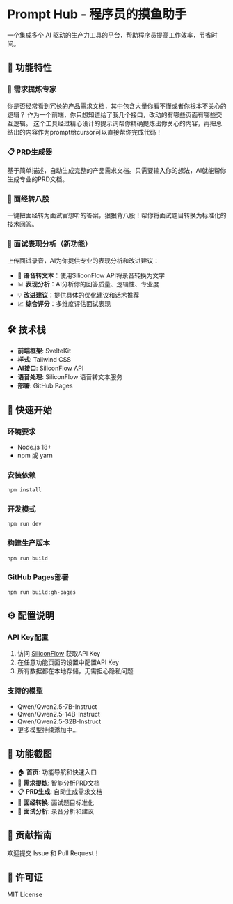# Prompt Hub - 程序员的摸鱼助手

一个集成多个 AI 驱动的生产力工具的平台，帮助程序员提高工作效率，节省时间。

## 🚀 功能特性

### 📝 需求提炼专家
你是否经常看到冗长的产品需求文档，其中包含大量你看不懂或者你根本不关心的逻辑？
作为一个前端，你只想知道给了我几个接口，改动的有哪些页面有哪些交互逻辑。
这个工具经过精心设计的提示词帮你精确提炼出你关心的内容，再把总结出的内容作为prompt给cursor可以直接帮你完成代码！

### 📋 PRD生成器
基于简单描述，自动生成完整的产品需求文档。只需要输入你的想法，AI就能帮你生成专业的PRD文档。

### 💼 面经转八股
一键把面经转为面试官想听的答案，狠狠背八股！帮你将面试题目转换为标准化的技术回答。

### 🎤 面试表现分析（新功能）
上传面试录音，AI为你提供专业的表现分析和改进建议：
- 🎯 **语音转文本**：使用SiliconFlow API将录音转换为文字
- 📊 **表现分析**：AI分析你的回答质量、逻辑性、专业度
- 💡 **改进建议**：提供具体的优化建议和话术推荐
- 📈 **综合评分**：多维度评估面试表现

## 🛠️ 技术栈

- **前端框架**: SvelteKit
- **样式**: Tailwind CSS
- **AI接口**: SiliconFlow API
- **语音处理**: SiliconFlow 语音转文本服务
- **部署**: GitHub Pages

## 🚀 快速开始

### 环境要求
- Node.js 18+
- npm 或 yarn

### 安装依赖
```bash
npm install
```

### 开发模式
```bash
npm run dev
```

### 构建生产版本
```bash
npm run build
```

### GitHub Pages部署
```bash
npm run build:gh-pages
```

## ⚙️ 配置说明

### API Key配置
1. 访问 [SiliconFlow](https://cloud.siliconflow.cn/me/account/ak) 获取API Key
2. 在任意功能页面的设置中配置API Key
3. 所有数据都在本地存储，无需担心隐私问题

### 支持的模型
- Qwen/Qwen2.5-7B-Instruct
- Qwen/Qwen2.5-14B-Instruct  
- Qwen/Qwen2.5-32B-Instruct
- 更多模型持续添加中...

## 📱 功能截图

- 🏠 **首页**: 功能导航和快速入口
- 📝 **需求提炼**: 智能分析PRD文档
- 📋 **PRD生成**: 自动生成需求文档
- 💼 **面经转换**: 面试题目标准化
- 🎤 **面试分析**: 录音分析和建议

## 🤝 贡献指南

欢迎提交 Issue 和 Pull Request！

## 📄 许可证

MIT License